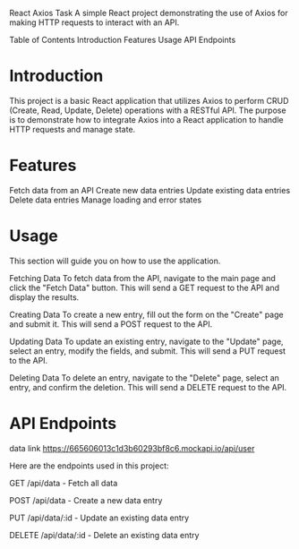 React Axios Task
A simple React project demonstrating the use of Axios for making HTTP requests to interact with an API.

Table of Contents
Introduction
Features
Usage
API Endpoints




# Introduction
This project is a basic React application that utilizes Axios to perform CRUD (Create, Read, Update, Delete) operations with a RESTful API. The purpose is to demonstrate how to integrate Axios into a React application to handle HTTP requests and manage state.

# Features
Fetch data from an API
Create new data entries
Update existing data entries
Delete data entries
Manage loading and error states


# Usage
This section will guide you on how to use the application.

Fetching Data
To fetch data from the API, navigate to the main page and click the "Fetch Data" button. This will send a GET request to the API and display the results.

Creating Data
To create a new entry, fill out the form on the "Create" page and submit it. This will send a POST request to the API.

Updating Data
To update an existing entry, navigate to the "Update" page, select an entry, modify the fields, and submit. This will send a PUT request to the API.

Deleting Data
To delete an entry, navigate to the "Delete" page, select an entry, and confirm the deletion. This will send a DELETE request to the API.



# API Endpoints

data link https://665606013c1d3b60293bf8c6.mockapi.io/api/user

Here are the endpoints used in this project:

GET /api/data - Fetch all data

POST /api/data - Create a new data entry

PUT /api/data/:id - Update an existing data entry

DELETE /api/data/:id - Delete an existing data entry


